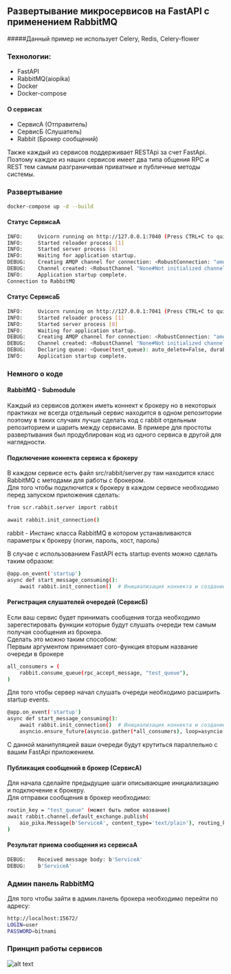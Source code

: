 
## Развертывание микросервисов на FastAPI с применением RabbitMQ
#####Данный пример не использует Celery, Redis, Celery-flower

### Технологии:
- FastAPI
- RabbitMQ(aiopika)
- Docker
- Docker-compose

#### О сервисах
- СервисА (Отправитель) 
- СервисБ (Слушатель)
- Rabbit (Брокер сообщений)

Также каждый из сервисов поддерживает RESTApi за счет FastApi.
Поэтому каждое из наших сервисов имеет два типа общения RPC и REST тем самым разграничивая приватные и публичные методы системы.
### Развертывание
```sh
docker-compose up -d --build
```

#### Статус СервисаА
```sh
INFO:     Uvicorn running on http://127.0.0.1:7040 (Press CTRL+C to quit)
INFO:     Started reloader process [1]
INFO:     Started server process [8]
INFO:     Waiting for application startup.
DEBUG:    Creating AMQP channel for connection: <RobustConnection: "amqp://user:******@127.0.0.1:5672/" 0 channels>
DEBUG:    Channel created: <RobustChannel "None#Not initialized channel">
INFO:     Application startup complete.
Connection to RabbitMQ
```

#### Статус СервисаБ
```sh
INFO:     Uvicorn running on http://127.0.0.1:7041 (Press CTRL+C to quit)
INFO:     Started reloader process [1]
INFO:     Started server process [8]
INFO:     Waiting for application startup.
DEBUG:    Creating AMQP channel for connection: <RobustConnection: "amqp://user:******@127.0.0.1:5672/" 0 channels>
DEBUG:    Channel created: <RobustChannel "None#Not initialized channel">
DEBUG:    Declaring queue: <Queue(test_queue): auto_delete=False, durable=None, exclusive=False, arguments=None>
INFO:     Application startup complete.
```

### Немного о коде
####  RabbitMQ - Submodule
Каждый из сервисов должен иметь коннект к брокеру
 но в некоторых практиках не всегда отдельный сервис находится в одном репозитории
 поэтому в таких случаях лучше сделать код с rabbit отдельным репозиторием и шарить между сервисами.
В примере для простоты развертывания был продублирован код из одного сервиса в другой для наглядности.

#### Подключение коннекта сервиса к брокеру
В каждом сервисе есть файл src/rabbit/server.py там находится класс RabbitMQ с методами для работы с брокером. <br>
Для того чтобы подключится к брокеру в каждом сервисе необходимо перед запуском приложения сделать:
```sh
from scr.rabbit.server import rabbit

await rabbit.init_connection()
```
rabbit - Инстанс класса RabbitMQ в котором устанавливаются параметры к брокеру (логин, пароль, хост, пароль) <br>

В случае с использованием FastAPI есть startup events можно сделать таким образом:
```sh
@app.on_event('startup')
async def start_message_consuming():
    await rabbit.init_connection()  # Инициализация коннекта и создание channel
```

#### Регистрация слушателей очередей (СервисБ)
Если ваш сервис будет принимать сообщения тогда необходимо зарегестировать функции которые будут слушать очереди тем самым получая сообщения из брокера. <br>
Сделать это можно таким способом: <br>
Первым аргументом принимает coro-функция вторым название очереди в брокере
```sh
all_consumers = (
    rabbit.consume_queue(rpc_accept_message, "test_queue"),
)

```
Для того чтобы сервер начал слушать очереди необходимо расширить startup events.
```sh
@app.on_event('startup')
async def start_message_consuming():
    await rabbit.init_connection()  # Инициализация коннекта и создание channel
    asyncio.ensure_future(asyncio.gather(*all_consumers), loop=asyncio.get_event_loop())
```
С данной манипуляцией ваши очереди будут крутиться параллельно с вашим FastApi приложением.

#### Публикация сообщений в брокер (СервисА)
Для начала сделайте предыдущие шаги описывающие инициализацию и подключение к брокеру. <br>
Для отправки сообщения в брокер необходимо:
```sh
routin_key = "test_queue" (может быть любое название)
await rabbit.channel.default_exchange.publish(
    aio_pika.Message(b'ServiceA', content_type='text/plain'), routing_key
)
```

#### Результат приема сообщения из сервисаА
```sh
DEBUG:    Received message body: b'ServiceA'
DEBUG:    b'ServiceA'
```
### Админ панель RabbitMQ
Для того чтобы зайти в админ.панель брокера необходимо перейти по адресу:
```sh
http://localhost:15672/
LOGIN=user
PASSWORD=bitnami
```

### Принцип работы сервисов
![alt text](https://habrastorage.org/webt/yr/6u/5v/yr6u5v6ebof-6gahbxtyj_fspo8.png)
